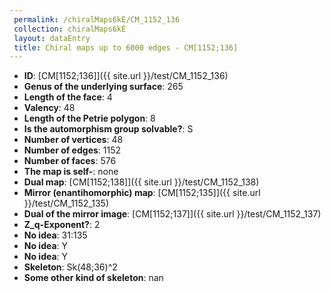 ```yaml
--- 
 permalink: /chiralMaps6kE/CM_1152_136 
 collection: chiralMaps6kE
 layout: dataEntry
 title: Chiral maps up to 6000 edges - CM[1152;136]
---
```


- **ID**: [CM[1152;136]]({{ site.url }}/test/CM_1152_136)
- **Genus of the underlying surface**: 265
- **Length of the face**: 4
- **Valency**: 48
- **Length of the Petrie polygon**: 8
- **Is the automorphism group solvable?**: S
- **Number of vertices**: 48
- **Number of edges**: 1152
- **Number of faces**: 576
- **The map is self-**: none
- **Dual map**: [CM[1152;138]]({{ site.url }}/test/CM_1152_138)
- **Mirror (enantihomorphic) map**: [CM[1152;135]]({{ site.url }}/test/CM_1152_135)
- **Dual of the mirror image**: [CM[1152;137]]({{ site.url }}/test/CM_1152_137)
- **Z_q-Exponent?**: 2
- **No idea**:  31:135
- **No idea**: Y
- **No idea**: Y
- **Skeleton**: Sk(48;36)^2
- **Some other kind of skeleton**: nan
